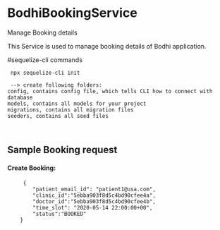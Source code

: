 # BodhiBookingService
Manage Booking details

This Service is used to manage booking details of Bodhi application.

#sequelize-cli commands
```
 npx sequelize-cli init  

 --> create following folders:
config, contains config file, which tells CLI how to connect with database
models, contains all models for your project
migrations, contains all migration files
seeders, contains all seed files



```
## Sample Booking request
#### Create Booking:
```
     { 
        "patient_email_id": "patient1@usa.com",   
        "clinic_id":"5ebba903f8d5c4bd90cfee4a",
        "doctor_id":"5ebba903f8d5c4bd90cfee4b",
        "time_slot": "2020-05-14 22:00:00+00",
        "status":"BOOKED"
    }
```